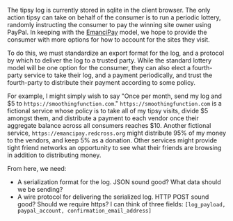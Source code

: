 The tipsy log is currently stored in sqlite in the client browser.  The only action tipsy can take on behalf of the consumer is to run a periodic lottery, randomly instructing the consumer to pay the winning site owner using PayPal.  In keeping with the [EmanciPay](http://cyber.law.harvard.edu/projectvrm/EmanciPay) model, we hope to provide the consumer with more options for how to account for the sites they visit.

To do this, we must standardize an export format for the log, and a protocol by which to deliver the log to a trusted party.  While the standard lottery model will be one option for the consumer, they can also elect a fourth-party service to take their log, and a payment periodically, and trust the fourth-party to distribute their payment according to some policy.

For example, I might simply wish to say "Once per month, send my log and $5 to `https://smoothingfunction.com`."  `https://smoothingfunction.com` is a fictional service whose policy is to take all of my tipsy visits, divide $5 amongst them, and distribute a payment to each vendor once their aggregate balance across all consumers reaches $10.  Another fictional service, `https://emancipay.redcross.org` might distribute 95% of my money to the vendors, and keep 5% as a donation.  Other services might provide tight friend networks an opportunity to see what their friends are browsing in addition to distributing money.

From here, we need:
  * A serialization format for the log.  JSON sound good?  What data should we be sending?
  * A wire protocol for delivering the serialized log.  HTTP POST sound good?  Should we require https?  I can think of three fields: `[log_payload, paypal_account, confirmation_email_address]`